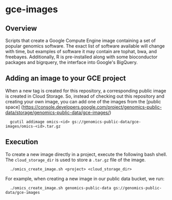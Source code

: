 gce-images
==========

## Overview

Scripts that create a Google Compute Engine image containing a set of
popular genomics software. The exact list of software available will
change with time, but examples of software it may contain are tophat,
bwa, and freebayes.  Additionally, R is pre-installed along with some
bioconductor packages and bigrquery, the interface into Google's
BigQuery.

## Adding an image to your GCE project

When a new tag is created for this repository, a corresponding public
image is created in Cloud Storage.  So, instead of checking out this
repository and creating your own image, you can add one of the images
from the [public space]
(https://console.developers.google.com/project/genomics-public-data/storage/genomics-public-data/gce-images/)

```
  gcutil addimage omics-<id> gs://genomics-public-data/gce-images/omics-<id>.tar.gz
```

## Execution

To create a new image directly in a project, execute the following bash shell.
The `cloud_storage_dir` is used to store a `.tar.gz` file of the image.

```
  ./omics_create_image.sh <project> <cloud_storage_dir>
```

For example, when creating a new image in our public data bucket, we run:

```
  ./omics_create_image.sh genomics-public-data gs://genomics-public-data/gce-images
```
